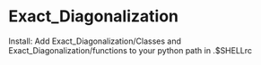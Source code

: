 # Exact_Diagonalization
Install: Add Exact_Diagonalization/Classes and Exact_Diagonalization/functions to your python path in .$SHELLrc
